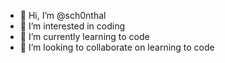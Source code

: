 - 👋 Hi, I’m @sch0nthal
- 👀 I’m interested in coding
- 🌱 I’m currently learning to code
- 💞️ I’m looking to collaborate on learning to code

